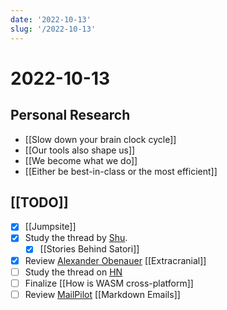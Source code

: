 ```yaml
---
date: '2022-10-13'
slug: '/2022-10-13'
---
```


# 2022-10-13

## Personal Research

- [[Slow down your brain clock cycle]]
- [[Our tools also shape us]]
- [[We become what we do]]
- [[Either be best-in-class or the most efficient]]

## [[TODO]]

- [x] [[Jumpsite]]
- [x] Study the thread by [Shu](https://twitter.com/shuding_/status/1579607964549513217).
  - [x] [[Stories Behind Satori]]
- [x] Review [Alexander Obenauer](https://alexanderobenauer.com/) [[Extracranial]]
- [ ] Study the thread on [HN](https://news.ycombinator.com/item?id=33151774)
- [ ] Finalize [[How is WASM cross-platform]]
- [ ] Review [MailPilot](https://www.mailpilot.app/) [[Markdown Emails]]
